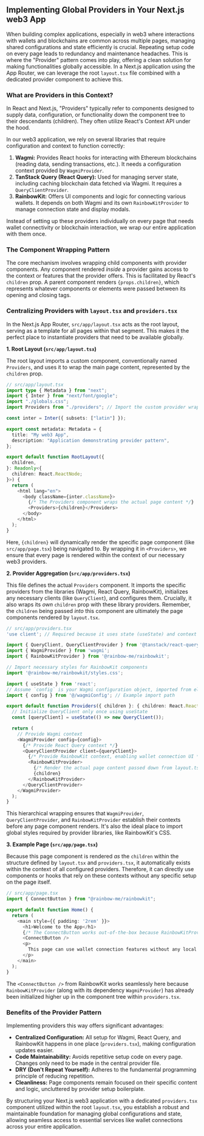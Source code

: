 ## Implementing Global Providers in Your Next.js web3 App

When building complex applications, especially in web3 where interactions with wallets and blockchains are common across multiple pages, managing shared configurations and state efficiently is crucial. Repeating setup code on every page leads to redundancy and maintenance headaches. This is where the "Provider" pattern comes into play, offering a clean solution for making functionalities globally accessible. In a Next.js application using the App Router, we can leverage the root `layout.tsx` file combined with a dedicated provider component to achieve this.

### What are Providers in this Context?

In React and Next.js, "Providers" typically refer to components designed to supply data, configuration, or functionality down the component tree to their descendants (children). They often utilize React's Context API under the hood.

In our web3 application, we rely on several libraries that require configuration and context to function correctly:

1.  **Wagmi:** Provides React hooks for interacting with Ethereum blockchains (reading data, sending transactions, etc.). It needs a configuration context provided by `WagmiProvider`.
2.  **TanStack Query (React Query):** Used for managing server state, including caching blockchain data fetched via Wagmi. It requires a `QueryClientProvider`.
3.  **RainbowKit:** Offers UI components and logic for connecting various wallets. It depends on both Wagmi and its own `RainbowKitProvider` to manage connection state and display modals.

Instead of setting up these providers individually on every page that needs wallet connectivity or blockchain interaction, we wrap our entire application with them once.

### The Component Wrapping Pattern

The core mechanism involves wrapping child components with provider components. Any component rendered *inside* a provider gains access to the context or features that the provider offers. This is facilitated by React's `children` prop. A parent component renders `{props.children}`, which represents whatever components or elements were passed between its opening and closing tags.

### Centralizing Providers with `layout.tsx` and `providers.tsx`

In the Next.js App Router, `src/app/layout.tsx` acts as the root layout, serving as a template for all pages within that segment. This makes it the perfect place to instantiate providers that need to be available globally.

**1. Root Layout (`src/app/layout.tsx`)**

The root layout imports a custom component, conventionally named `Providers`, and uses it to wrap the main page content, represented by the `children` prop.

```typescript
// src/app/layout.tsx
import type { Metadata } from "next";
import { Inter } from "next/font/google";
import "./globals.css";
import Providers from "./providers"; // Import the custom provider wrapper

const inter = Inter({ subsets: ["latin"] });

export const metadata: Metadata = {
  title: "My web3 App",
  description: "Application demonstrating provider pattern",
};

export default function RootLayout({
  children,
}: Readonly<{
  children: React.ReactNode;
}>) {
  return (
    <html lang="en">
      <body className={inter.className}>
        {/* The Providers component wraps the actual page content */}
        <Providers>{children}</Providers>
      </body>
    </html>
  );
}
```

Here, `{children}` will dynamically render the specific page component (like `src/app/page.tsx`) being navigated to. By wrapping it in `<Providers>`, we ensure that every page is rendered within the context of our necessary web3 providers.

**2. Provider Aggregation (`src/app/providers.tsx`)**

This file defines the actual `Providers` component. It imports the specific providers from the libraries (Wagmi, React Query, RainbowKit), initializes any necessary clients (like `QueryClient`), and configures them. Crucially, it also wraps its *own* `children` prop with these library providers. Remember, the `children` being passed *into* this component are ultimately the page components rendered by `layout.tsx`.

```typescript
// src/app/providers.tsx
'use client'; // Required because it uses state (useState) and context

import { QueryClient, QueryClientProvider } from '@tanstack/react-query';
import { WagmiProvider } from 'wagmi';
import { RainbowKitProvider } from '@rainbow-me/rainbowkit';

// Import necessary styles for RainbowKit components
import '@rainbow-me/rainbowkit/styles.css';

import { useState } from 'react';
// Assume `config` is your Wagmi configuration object, imported from elsewhere
import { config } from '@/wagmiConfig'; // Example import path

export default function Providers({ children }: { children: React.ReactNode }) {
  // Initialize QueryClient only once using useState
  const [queryClient] = useState(() => new QueryClient());

  return (
    // Provide Wagmi context
    <WagmiProvider config={config}>
      {/* Provide React Query context */}
      <QueryClientProvider client={queryClient}>
        {/* Provide RainbowKit context, enabling wallet connection UI */}
        <RainbowKitProvider>
          {/* Render the actual page content passed down from layout.tsx */}
          {children}
        </RainbowKitProvider>
      </QueryClientProvider>
    </WagmiProvider>
  );
}
```

This hierarchical wrapping ensures that `WagmiProvider`, `QueryClientProvider`, and `RainbowKitProvider` establish their contexts before any page component renders. It's also the ideal place to import global styles required by provider libraries, like RainbowKit's CSS.

**3. Example Page (`src/app/page.tsx`)**

Because this page component is rendered *as* the `children` within the structure defined by `layout.tsx` and `providers.tsx`, it automatically exists within the context of all configured providers. Therefore, it can directly use components or hooks that rely on these contexts without any specific setup on the page itself.

```typescript
// src/app/page.tsx
import { ConnectButton } from "@rainbow-me/rainbowkit";

export default function Home() {
  return (
    <main style={{ padding: '2rem' }}>
      <h1>Welcome to the App</h1>
      {/* The ConnectButton works out-of-the-box because RainbowKitProvider is wrapping this page */}
      <ConnectButton />
      <p>
        This page can use wallet connection features without any local setup.
      </p>
    </main>
  );
}
```

The `<ConnectButton />` from RainbowKit works seamlessly here because `RainbowKitProvider` (along with its dependency `WagmiProvider`) has already been initialized higher up in the component tree within `providers.tsx`.

### Benefits of the Provider Pattern

Implementing providers this way offers significant advantages:

*   **Centralized Configuration:** All setup for Wagmi, React Query, and RainbowKit happens in one place (`providers.tsx`), making configuration updates easier.
*   **Code Maintainability:** Avoids repetitive setup code on every page. Changes only need to be made in the central provider file.
*   **DRY (Don't Repeat Yourself):** Adheres to the fundamental programming principle of reducing repetition.
*   **Cleanliness:** Page components remain focused on their specific content and logic, uncluttered by provider setup boilerplate.

By structuring your Next.js web3 application with a dedicated `providers.tsx` component utilized within the root `layout.tsx`, you establish a robust and maintainable foundation for managing global configurations and state, allowing seamless access to essential services like wallet connections across your entire application.
